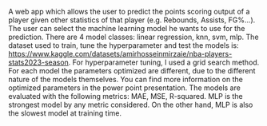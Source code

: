 A web app which allows the user to predict the points scoring output of a player given other statistics of that player (e.g. Rebounds, Assists, FG%...). 
The user can select the machine learning model he wants to use for the prediction. There are 4 model classes: linear regression, knn, svm, mlp.
The dataset used to train, tune the hyperparameter and test the models is: https://www.kaggle.com/datasets/amirhosseinmirzaie/nba-players-stats2023-season.
For hyperparameter tuning, I used a grid search method. For each model the parameters optimized are different, due to the different nature of the models themselves. You can find more information on the optimized parameters in the power point presentation.
The models are evaluated with the following metrics: MAE, MSE, R-squared. MLP is the strongest model by any metric considered. On the other hand, MLP is also the slowest model at training time.
